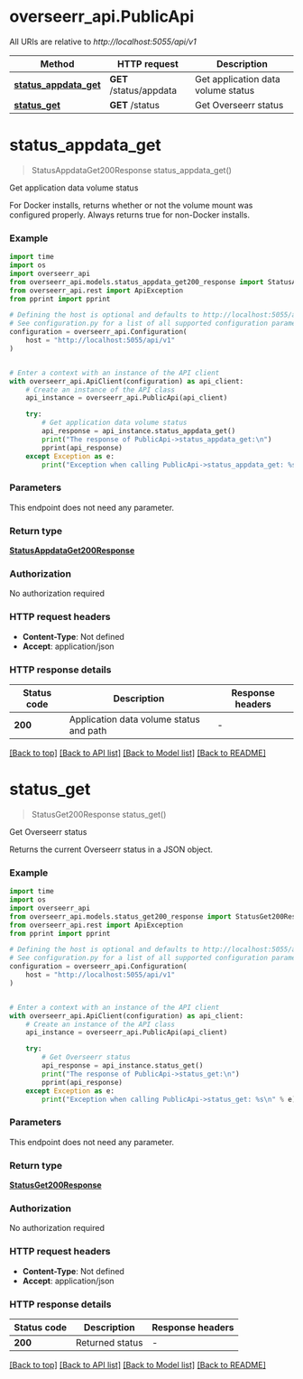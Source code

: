 # overseerr_api.PublicApi

All URIs are relative to *http://localhost:5055/api/v1*

Method | HTTP request | Description
------------- | ------------- | -------------
[**status_appdata_get**](PublicApi.md#status_appdata_get) | **GET** /status/appdata | Get application data volume status
[**status_get**](PublicApi.md#status_get) | **GET** /status | Get Overseerr status


# **status_appdata_get**
> StatusAppdataGet200Response status_appdata_get()

Get application data volume status

For Docker installs, returns whether or not the volume mount was configured properly. Always returns true for non-Docker installs.

### Example

```python
import time
import os
import overseerr_api
from overseerr_api.models.status_appdata_get200_response import StatusAppdataGet200Response
from overseerr_api.rest import ApiException
from pprint import pprint

# Defining the host is optional and defaults to http://localhost:5055/api/v1
# See configuration.py for a list of all supported configuration parameters.
configuration = overseerr_api.Configuration(
    host = "http://localhost:5055/api/v1"
)


# Enter a context with an instance of the API client
with overseerr_api.ApiClient(configuration) as api_client:
    # Create an instance of the API class
    api_instance = overseerr_api.PublicApi(api_client)

    try:
        # Get application data volume status
        api_response = api_instance.status_appdata_get()
        print("The response of PublicApi->status_appdata_get:\n")
        pprint(api_response)
    except Exception as e:
        print("Exception when calling PublicApi->status_appdata_get: %s\n" % e)
```



### Parameters
This endpoint does not need any parameter.

### Return type

[**StatusAppdataGet200Response**](StatusAppdataGet200Response.md)

### Authorization

No authorization required

### HTTP request headers

 - **Content-Type**: Not defined
 - **Accept**: application/json

### HTTP response details
| Status code | Description | Response headers |
|-------------|-------------|------------------|
**200** | Application data volume status and path |  -  |

[[Back to top]](#) [[Back to API list]](../README.md#documentation-for-api-endpoints) [[Back to Model list]](../README.md#documentation-for-models) [[Back to README]](../README.md)

# **status_get**
> StatusGet200Response status_get()

Get Overseerr status

Returns the current Overseerr status in a JSON object.

### Example

```python
import time
import os
import overseerr_api
from overseerr_api.models.status_get200_response import StatusGet200Response
from overseerr_api.rest import ApiException
from pprint import pprint

# Defining the host is optional and defaults to http://localhost:5055/api/v1
# See configuration.py for a list of all supported configuration parameters.
configuration = overseerr_api.Configuration(
    host = "http://localhost:5055/api/v1"
)


# Enter a context with an instance of the API client
with overseerr_api.ApiClient(configuration) as api_client:
    # Create an instance of the API class
    api_instance = overseerr_api.PublicApi(api_client)

    try:
        # Get Overseerr status
        api_response = api_instance.status_get()
        print("The response of PublicApi->status_get:\n")
        pprint(api_response)
    except Exception as e:
        print("Exception when calling PublicApi->status_get: %s\n" % e)
```



### Parameters
This endpoint does not need any parameter.

### Return type

[**StatusGet200Response**](StatusGet200Response.md)

### Authorization

No authorization required

### HTTP request headers

 - **Content-Type**: Not defined
 - **Accept**: application/json

### HTTP response details
| Status code | Description | Response headers |
|-------------|-------------|------------------|
**200** | Returned status |  -  |

[[Back to top]](#) [[Back to API list]](../README.md#documentation-for-api-endpoints) [[Back to Model list]](../README.md#documentation-for-models) [[Back to README]](../README.md)

